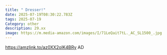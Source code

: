 ```yaml
---
title: " Dresser!"
date: 2025-07-19T08:30:22.783Z
tags: 2025-07-19
Category: other
description: 29.xx
image: https://m.media-amazon.com/images/I/71LeQait7tL._AC_SL1500_.jpg
---
```

https://amzlink.to/az0XX2olK4BRy
AD